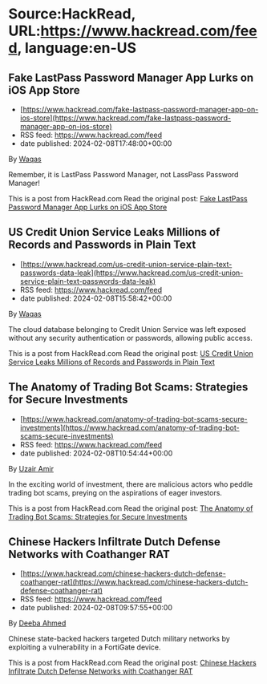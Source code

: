 # Source:HackRead, URL:https://www.hackread.com/feed, language:en-US

## Fake LastPass Password Manager App Lurks on iOS App Store
 - [https://www.hackread.com/fake-lastpass-password-manager-app-on-ios-store](https://www.hackread.com/fake-lastpass-password-manager-app-on-ios-store)
 - RSS feed: https://www.hackread.com/feed
 - date published: 2024-02-08T17:48:00+00:00

<p>By <a href="https://www.hackread.com/author/hackread/" rel="nofollow">Waqas</a></p>
<p>Remember, it is LastPass Password Manager, not LassPass Password Manager!</p>
<p>This is a post from HackRead.com Read the original post: <a href="https://www.hackread.com/fake-lastpass-password-manager-app-on-ios-store/" rel="nofollow">Fake LastPass Password Manager App Lurks on iOS App Store</a></p>

## US Credit Union Service Leaks Millions of Records and Passwords in Plain Text
 - [https://www.hackread.com/us-credit-union-service-plain-text-passwords-data-leak](https://www.hackread.com/us-credit-union-service-plain-text-passwords-data-leak)
 - RSS feed: https://www.hackread.com/feed
 - date published: 2024-02-08T15:58:42+00:00

<p>By <a href="https://www.hackread.com/author/hackread/" rel="nofollow">Waqas</a></p>
<p>The cloud database belonging to Credit Union Service was left exposed without any security authentication or passwords, allowing public access.</p>
<p>This is a post from HackRead.com Read the original post: <a href="https://www.hackread.com/us-credit-union-service-plain-text-passwords-data-leak/" rel="nofollow">US Credit Union Service Leaks Millions of Records and Passwords in Plain Text</a></p>

## The Anatomy of Trading Bot Scams: Strategies for Secure Investments
 - [https://www.hackread.com/anatomy-of-trading-bot-scams-secure-investments](https://www.hackread.com/anatomy-of-trading-bot-scams-secure-investments)
 - RSS feed: https://www.hackread.com/feed
 - date published: 2024-02-08T10:54:44+00:00

<p>By <a href="https://www.hackread.com/author/uzair/" rel="nofollow">Uzair Amir</a></p>
<p>In the exciting world of investment, there are malicious actors who peddle trading bot scams, preying on the aspirations of eager investors.</p>
<p>This is a post from HackRead.com Read the original post: <a href="https://www.hackread.com/anatomy-of-trading-bot-scams-secure-investments/" rel="nofollow">The Anatomy of Trading Bot Scams: Strategies for Secure Investments</a></p>

## Chinese Hackers Infiltrate Dutch Defense Networks with Coathanger RAT
 - [https://www.hackread.com/chinese-hackers-dutch-defense-coathanger-rat](https://www.hackread.com/chinese-hackers-dutch-defense-coathanger-rat)
 - RSS feed: https://www.hackread.com/feed
 - date published: 2024-02-08T09:57:55+00:00

<p>By <a href="https://www.hackread.com/author/deeba/" rel="nofollow">Deeba Ahmed</a></p>
<p>Chinese state-backed hackers targeted Dutch military networks by exploiting a vulnerability in a FortiGate device.</p>
<p>This is a post from HackRead.com Read the original post: <a href="https://www.hackread.com/chinese-hackers-dutch-defense-coathanger-rat/" rel="nofollow">Chinese Hackers Infiltrate Dutch Defense Networks with Coathanger RAT</a></p>

